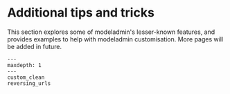 # Additional tips and tricks

This section explores some of modeladmin's lesser-known features, and provides examples to help with modeladmin customisation. More pages will be added in future.

```{toctree}
---
maxdepth: 1
---
custom_clean
reversing_urls
```
